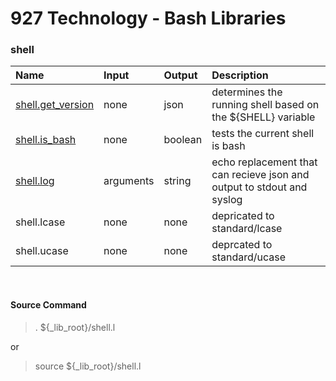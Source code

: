 # **927 Technology - Bash Libraries**

### shell

|Name|Input|Output|Description|
|:---|:-|:-|:-------------|
|[shell.get_version](./get_version.f)|none|json|determines the running shell based on the ${SHELL} variable|
|[shell.is_bash](./is_bash.f)|none|boolean|tests the current shell is bash|
|[shell.log](./log.f)|arguments|string|echo replacement that can recieve json and output to stdout and syslog|
|shell.lcase|none|none|depricated to standard/lcase|
|shell.ucase|none|none|deprcated to standard/ucase|

&nbsp;
#### Source Command
> . ${_lib_root}/shell.l

or

> source ${_lib_root}/shell.l